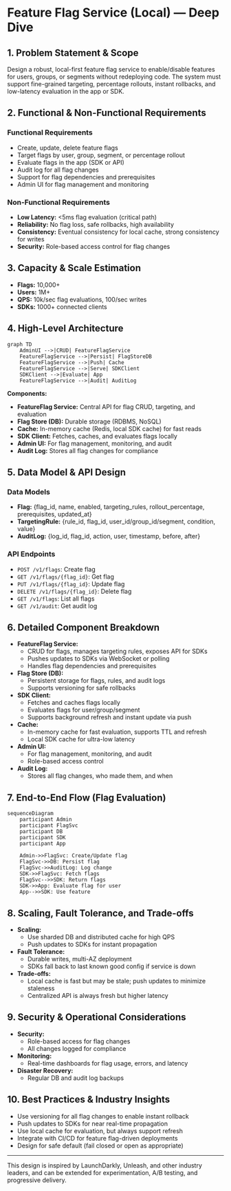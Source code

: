 
# Feature Flag Service (Local) — Deep Dive

## 1. Problem Statement & Scope
Design a robust, local-first feature flag service to enable/disable features for users, groups, or segments without redeploying code. The system must support fine-grained targeting, percentage rollouts, instant rollbacks, and low-latency evaluation in the app or SDK.

## 2. Functional & Non-Functional Requirements

### Functional Requirements
- Create, update, delete feature flags
- Target flags by user, group, segment, or percentage rollout
- Evaluate flags in the app (SDK or API)
- Audit log for all flag changes
- Support for flag dependencies and prerequisites
- Admin UI for flag management and monitoring

### Non-Functional Requirements
- **Low Latency:** <5ms flag evaluation (critical path)
- **Reliability:** No flag loss, safe rollbacks, high availability
- **Consistency:** Eventual consistency for local cache, strong consistency for writes
- **Security:** Role-based access control for flag changes

## 3. Capacity & Scale Estimation

- **Flags:** 10,000+
- **Users:** 1M+
- **QPS:** 10k/sec flag evaluations, 100/sec writes
- **SDKs:** 1000+ connected clients

## 4. High-Level Architecture

```mermaid
graph TD
    AdminUI -->|CRUD| FeatureFlagService
    FeatureFlagService -->|Persist| FlagStoreDB
    FeatureFlagService -->|Push| Cache
    FeatureFlagService -->|Serve| SDKClient
    SDKClient -->|Evaluate| App
    FeatureFlagService -->|Audit| AuditLog
```

**Components:**
- **FeatureFlag Service:** Central API for flag CRUD, targeting, and evaluation
- **Flag Store (DB):** Durable storage (RDBMS, NoSQL)
- **Cache:** In-memory cache (Redis, local SDK cache) for fast reads
- **SDK Client:** Fetches, caches, and evaluates flags locally
- **Admin UI:** For flag management, monitoring, and audit
- **Audit Log:** Stores all flag changes for compliance

## 5. Data Model & API Design

### Data Models
- **Flag:** {flag_id, name, enabled, targeting_rules, rollout_percentage, prerequisites, updated_at}
- **TargetingRule:** {rule_id, flag_id, user_id/group_id/segment, condition, value}
- **AuditLog:** {log_id, flag_id, action, user, timestamp, before, after}

### API Endpoints
- `POST /v1/flags`: Create flag
- `GET /v1/flags/{flag_id}`: Get flag
- `PUT /v1/flags/{flag_id}`: Update flag
- `DELETE /v1/flags/{flag_id}`: Delete flag
- `GET /v1/flags`: List all flags
- `GET /v1/audit`: Get audit log

## 6. Detailed Component Breakdown

- **FeatureFlag Service:**
    - CRUD for flags, manages targeting rules, exposes API for SDKs
    - Pushes updates to SDKs via WebSocket or polling
    - Handles flag dependencies and prerequisites
- **Flag Store (DB):**
    - Persistent storage for flags, rules, and audit logs
    - Supports versioning for safe rollbacks
- **SDK Client:**
    - Fetches and caches flags locally
    - Evaluates flags for user/group/segment
    - Supports background refresh and instant update via push
- **Cache:**
    - In-memory cache for fast evaluation, supports TTL and refresh
    - Local SDK cache for ultra-low latency
- **Admin UI:**
    - For flag management, monitoring, and audit
    - Role-based access control
- **Audit Log:**
    - Stores all flag changes, who made them, and when

## 7. End-to-End Flow (Flag Evaluation)

```mermaid
sequenceDiagram
    participant Admin
    participant FlagSvc
    participant DB
    participant SDK
    participant App

    Admin->>FlagSvc: Create/Update flag
    FlagSvc->>DB: Persist flag
    FlagSvc->>AuditLog: Log change
    SDK->>FlagSvc: Fetch flags
    FlagSvc-->>SDK: Return flags
    SDK->>App: Evaluate flag for user
    App-->>SDK: Use feature
```

## 8. Scaling, Fault Tolerance, and Trade-offs

- **Scaling:**
    - Use sharded DB and distributed cache for high QPS
    - Push updates to SDKs for instant propagation
- **Fault Tolerance:**
    - Durable writes, multi-AZ deployment
    - SDKs fall back to last known good config if service is down
- **Trade-offs:**
    - Local cache is fast but may be stale; push updates to minimize staleness
    - Centralized API is always fresh but higher latency

## 9. Security & Operational Considerations

- **Security:**
    - Role-based access for flag changes
    - All changes logged for compliance
- **Monitoring:**
    - Real-time dashboards for flag usage, errors, and latency
- **Disaster Recovery:**
    - Regular DB and audit log backups

## 10. Best Practices & Industry Insights

- Use versioning for all flag changes to enable instant rollback
- Push updates to SDKs for near real-time propagation
- Use local cache for evaluation, but always support refresh
- Integrate with CI/CD for feature flag-driven deployments
- Design for safe default (fail closed or open as appropriate)

---

This design is inspired by LaunchDarkly, Unleash, and other industry leaders, and can be extended for experimentation, A/B testing, and progressive delivery.

